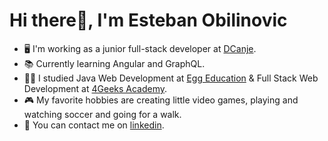 # Hi there:wave:, I'm Esteban Obilinovic
- :desktop_computer: I'm working as a junior full-stack developer at [DCanje](https://dcanje.cl/).
- :books: Currently learning Angular and GraphQL.
- :man_student: I studied Java Web Development at [Egg Education](https://eggeducacion.com/es-CL/) & Full Stack Web Development at [4Geeks Academy](https://4geeksacademy.com/).
- :video_game: My favorite hobbies are creating little video games, playing and watching soccer and going for a walk.
- :speech_balloon: You can contact me on [linkedin](https://www.linkedin.com/in/esteban-obilinovic/).

